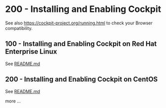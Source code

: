 # 200 - Installing and Enabling Cockpit

See also https://cockpit-project.org/running.html to check your Browser compatibility.

## 100 - Installing and Enabling Cockpit on Red Hat Enterprise Linux

See [README.md](./100/README.md)

## 200 - Installing and Enabling Cockpit on CentOS

See [README.md](./200/README.md)

more ...
